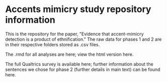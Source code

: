 # Accents mimicry study repository information
 
This is the repository for the paper, "Evidence that accent-mimicry detection is a product of ethnification." The raw data for phases 1 and 2 are in their respective folders stored as .csv files.

The .rmd for all analyses are here; view the html version here.

The full Qualtrics survey is available here; further information about the sentences we chose for phase 2 (further details in main text) can be found here.
